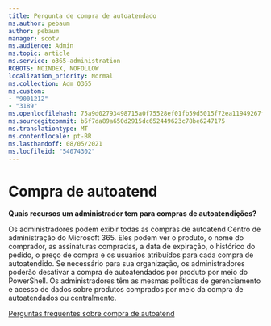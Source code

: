 ```yaml
---
title: Pergunta de compra de autoatendado
ms.author: pebaum
author: pebaum
manager: scotv
ms.audience: Admin
ms.topic: article
ms.service: o365-administration
ROBOTS: NOINDEX, NOFOLLOW
localization_priority: Normal
ms.collection: Adm_O365
ms.custom:
- "9001212"
- "3189"
ms.openlocfilehash: 75a9d02793498715a0f75528ef01fb59d5015f72ea11949267f2a7d36ff19550
ms.sourcegitcommit: b5f7da89a650d2915dc652449623c78be6247175
ms.translationtype: MT
ms.contentlocale: pt-BR
ms.lasthandoff: 08/05/2021
ms.locfileid: "54074302"
---
```

# <a name="self-service-purchase"></a>Compra de autoatend

**Quais recursos um administrador tem para compras de autoatendições?**

Os administradores podem exibir todas as compras de autoatend Centro de administração do Microsoft 365. Eles podem ver o produto, o nome do comprador, as assinaturas compradas, a data de expiração, o histórico do pedido, o preço de compra e os usuários atribuídos para cada compra de autoatendido.  Se necessário para sua organização, os administradores poderão desativar a compra de autoatendados por produto por meio do PowerShell.  Os administradores têm as mesmas políticas de gerenciamento e acesso de dados sobre produtos comprados por meio da compra de autoatendados ou centralmente.

[Perguntas frequentes sobre compra de autoatend](https://aka.ms/self-service-purchase-faq)

